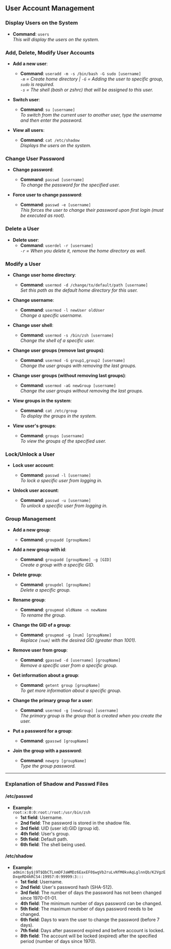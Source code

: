 ## User Account Management

### Display Users on the System
- **Command**: `users`  
  *This will display the users on the system.*

### Add, Delete, Modify User Accounts

- **Add a new user**:  
  - **Command**: `useradd -m -s /bin/bash -G sudo [username]`  
    *`-m` = Create home directory | `-G` = Adding the user to specific group, `sudo` is required.*  
    *`-s` = The shell (bash or zshrc) that will be assigned to this user.*

- **Switch user**:  
  - **Command**: `su [username]`  
    *To switch from the current user to another user, type the username and then enter the password.*

- **View all users**:  
  - **Command**: `cat /etc/shadow`  
    *Displays the users on the system.*

### Change User Password
- **Change password**:  
  - **Command**: `passwd [username]`  
    *To change the password for the specified user.*

- **Force user to change password**:  
  - **Command**: `passwd -e [username]`  
    *This forces the user to change their password upon first login (must be executed as root).*

### Delete a User
- **Delete user**:  
  - **Command**: `userdel -r [username]`  
    *`-r` = When you delete it, remove the home directory as well.*

### Modify a User
- **Change user home directory**:  
  - **Command**: `usermod -d /change/to/default/path [username]`  
    *Set this path as the default home directory for this user.*

- **Change username**:  
  - **Command**: `usermod -l newUser oldUser`  
    *Change a specific username.*

- **Change user shell**:  
  - **Command**: `usermod -s /bin/zsh [username]`  
    *Change the shell of a specific user.*

- **Change user groups (remove last groups)**:  
  - **Command**: `usermod -G group1,group2 [username]`  
    *Change the user groups with removing the last groups.*

- **Change user groups (without removing last groups)**:  
  - **Command**: `usermod -aG newGroup [username]`  
    *Change the user groups without removing the last groups.*

- **View groups in the system**:  
  - **Command**: `cat /etc/group`  
    *To display the groups in the system.*

- **View user's groups**:  
  - **Command**: `groups [username]`  
    *To view the groups of the specified user.*

### Lock/Unlock a User
- **Lock user account**:  
  - **Command**: `passwd -l [username]`  
    *To lock a specific user from logging in.*

- **Unlock user account**:  
  - **Command**: `passwd -u [username]`  
    *To unlock a specific user from logging in.*

### Group Management
- **Add a new group**:  
  - **Command**: `groupadd [groupName]`

- **Add a new group with id**:  
  - **Command**: `groupadd [groupName] -g [GID]`  
    *Create a group with a specific GID.*

- **Delete group**:  
  - **Command**: `groupdel [groupName]`  
    *Delete a specific group.*

- **Rename group**:  
  - **Command**: `groupmod oldName -n newName`  
    *To rename the group.*

- **Change the GID of a group**:  
  - **Command**: `groupmod -g [num] [groupName]`  
    *Replace `[num]` with the desired GID (greater than 1001).*

- **Remove user from group**:  
  - **Command**: `gpasswd -d [username] [groupName]`  
    *Remove a specific user from a specific group.*

- **Get information about a group**:  
  - **Command**: `getent group [groupName]`  
    *To get more information about a specific group.*

- **Change the primary group for a user**:  
  - **Command**: `usermod -g [newGroup] [username]`  
    *The primary group is the group that is created when you create the user.*

- **Put a password for a group**:  
  - **Command**: `gpasswd [groupName]`

- **Join the group with a password**:  
  - **Command**: `newgrp [groupName]`  
    *Type the group password.*

---

### Explanation of Shadow and Passwd Files

#### /etc/passwd
- **Example**:  
  `root:x:0:0:root:/root:/usr/bin/zsh`
  - **1st field**: Username.
  - **2nd field**: The password is stored in the shadow file.
  - **3rd field**: UID (user id):GID (group id).
  - **4th field**: User's group.
  - **5th field**: Default path.
  - **6th field**: The shell being used.

#### /etc/shadow
- **Example**:  
  `admin:$y$j9T$QbCTLnmDFJaWMDz6EaxEF0$wgVb2ruLvNfM0kvAqLglnnQb/K2VgzEDxqeRD4kRCS4:19957:0:99999:3:::`
  - **1st field**: Username.
  - **2nd field**: User's password hash (SHA-512).
  - **3rd field**: The number of days the password has not been changed since 1970-01-01.
  - **4th field**: The minimum number of days password can be changed.
  - **5th field**: The maximum number of days password needs to be changed.
  - **6th field**: Days to warn the user to change the password (before 7 days).
  - **7th field**: Days after password expired and before account is locked.
  - **8th field**: The account will be locked (expired) after the specified period (number of days since 1970).
